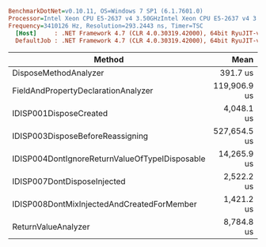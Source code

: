 ``` ini

BenchmarkDotNet=v0.10.11, OS=Windows 7 SP1 (6.1.7601.0)
Processor=Intel Xeon CPU E5-2637 v4 3.50GHzIntel Xeon CPU E5-2637 v4 3.50GHz, ProcessorCount=16
Frequency=3410126 Hz, Resolution=293.2443 ns, Timer=TSC
  [Host]     : .NET Framework 4.7 (CLR 4.0.30319.42000), 64bit RyuJIT-v4.7.2117.0
  DefaultJob : .NET Framework 4.7 (CLR 4.0.30319.42000), 64bit RyuJIT-v4.7.2117.0


```
|                                         Method |         Mean |         Error |       StdDev |       Median |     Gen 0 |    Gen 1 |  Allocated |
|----------------------------------------------- |-------------:|--------------:|-------------:|-------------:|----------:|---------:|-----------:|
|                          DisposeMethodAnalyzer |     391.7 us |      7.793 us |     14.64 us |     391.9 us |         - |        - |      836 B |
|            FieldAndPropertyDeclarationAnalyzer | 119,906.9 us |  2,392.264 us |  6,588.99 us | 118,615.1 us |  625.0000 |        - |  4241461 B |
|                         IDISP001DisposeCreated |   4,048.1 us |     80.628 us |    230.04 us |   3,985.1 us |   31.2500 |        - |   221188 B |
|               IDISP003DisposeBeforeReassigning | 527,654.5 us | 10,452.289 us | 21,817.82 us | 523,980.7 us | 6187.5000 | 187.5000 | 39216815 B |
| IDISP004DontIgnoreReturnValueOfTypeIDisposable |  14,265.9 us |    456.105 us |  1,344.84 us |  14,061.8 us |  140.6250 |        - |   928906 B |
|                    IDISP007DontDisposeInjected |   2,522.2 us |     49.832 us |    128.63 us |   2,501.4 us |         - |        - |    23388 B |
|     IDISP008DontMixInjectedAndCreatedForMember |   1,421.2 us |     38.428 us |    112.70 us |   1,394.7 us |    5.8594 |        - |    44992 B |
|                            ReturnValueAnalyzer |   8,784.8 us |    221.953 us |    650.95 us |   8,649.3 us |   46.8750 |        - |   358147 B |
